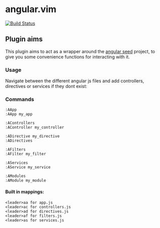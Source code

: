 # angular.vim

[![Build Status](https://travis-ci.org/stevemartin/angular.vim.png?branch=master)](https://travis-ci.org/stevemartin/angular.vim)

## Plugin aims

This plugin aims to act as a wrapper around the [angular seed](https://github.com/angular/angular-seed) project, to give you some convenience functions for interacting with it.

### Usage
Navigate between the different angular js files and add controllers, directives or services if they dont exist:

### Commands

    :AApp
    :AApp my_app

    :AControllers
    :AController my_controller

    :ADirective my_directive
    :ADirectives

    :AFilters
    :AFilter my_filter

    :AServices
    :AService my_service

    :AModules
    :AModule my_module

#### Built in mappings:

    <leader>aa for app.js
    <leader>ac for controllers.js
    <leader>ad for directives.js
    <leader>af for filters.js
    <leader>as for services.js
